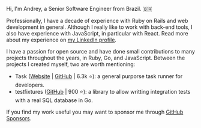Hi, I'm Andrey, a Senior Software Engineer from Brazil. :brazil:

Professionally, I have a decade of experience with Ruby on Rails and web
development in general. Although I really like to work with back-end tools, I
also have experience with JavaScript, in particular with React. Read more about
my experience on [my LinkedIn profile](https://www.linkedin.com/in/andreynering/).

I have a passion for open source and have done small contributions to many
projects throughout the years, in Ruby, Go, and JavaScript. Between the projects
I created myself, two are worth mentioning:

* Task ([Website](https://taskfile.dev/) | [GitHub](https://github.com/go-task/task) | 6.3k :star:):
  a general purporse task runner for developers.
* testfixtures ([GitHub](https://github.com/go-testfixtures/testfixtures) | 900 :star:):
  a library to allow writting integration tests with a real SQL database in Go.

If you find my work useful you may want to sponsor me through
[GitHub Sponsors](https://github.com/sponsors/andreynering/).
